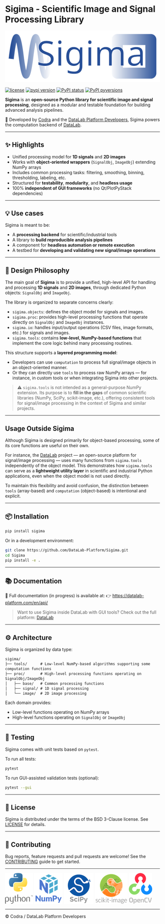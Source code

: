 # Sigima - Scientific Image and Signal Processing Library

![Sigima](https://raw.githubusercontent.com/DataLab-Platform/Sigima/main/doc/images/Sigima-Banner.svg)

[![license](https://img.shields.io/pypi/l/sigima.svg)](./LICENSE)
[![pypi version](https://img.shields.io/pypi/v/sigima.svg)](https://pypi.org/project/sigima/)
[![PyPI status](https://img.shields.io/pypi/status/sigima.svg)](https://github.com/DataLab-Platform/Sigima)
[![PyPI pyversions](https://img.shields.io/pypi/pyversions/sigima.svg)](https://pypi.org/project/sigima/)

**Sigima** is an **open-source Python library for scientific image and signal processing**,
designed as a modular and testable foundation for building advanced analysis pipelines.

🔬 Developed by [Codra](https://codra.net/) and the [DataLab Platform Developers](https://github.com/DataLab-Platform), Sigima powers the computation backend of [DataLab](https://datalab-platform.com/).

---

## ✨ Highlights

- Unified processing model for **1D signals** and **2D images**
- Works with **object-oriented wrappers** (`SignalObj`, `ImageObj`) extending NumPy arrays
- Includes common processing tasks: filtering, smoothing, binning, thresholding, labeling, etc.
- Structured for **testability**, **modularity**, and **headless usage**
- 100% **independent of GUI frameworks** (no Qt/PlotPyStack dependencies)

---

## 💡 Use cases

Sigima is meant to be:

- A **processing backend** for scientific/industrial tools
- A library to **build reproducible analysis pipelines**
- A component for **headless automation or remote execution**
- A testbed for **developing and validating new signal/image operations**

---

## 📖 Design Philosophy

The main goal of **Sigima** is to provide a unified, high-level API for handling and processing **1D signals** and **2D images**, through dedicated Python objects: `SignalObj` and `ImageObj`.

The library is organized to separate concerns clearly:

- `sigima.objects`: defines the object model for signals and images.
- `sigima.proc`: provides high-level processing functions that operate directly on `SignalObj` and `ImageObj` instances.
- `sigima.io`: handles input/output operations (CSV files, image formats, etc.) for signals and images.
- `sigima.tools`: contains **low-level, NumPy-based functions** that implement the core logic behind many processing routines.

This structure supports a **layered programming model**:

- Developers can use `computation` to process full signal/image objects in an object-oriented manner.
- Or they can directly use `tools` to process raw NumPy arrays — for instance, in custom tools or when integrating Sigima into other projects.

> ⚠️ `sigima.tools` is not intended as a general-purpose NumPy extension. Its purpose is to **fill in the gaps** of common scientific libraries (NumPy, SciPy, scikit-image, etc.), offering consistent tools for signal/image processing in the context of Sigima and similar projects.

---

## Usage Outside Sigima

Although Sigima is designed primarily for object-based processing, some of its core functions are useful on their own.

For instance, the [DataLab](https://datalab-platform.com) project — an open-source platform for signal/image processing — uses many functions from `sigima.tools` independently of the object model. This demonstrates how `sigima.tools` can serve as a **lightweight utility layer** in scientific and industrial Python applications, even when the object model is not used directly.

To maintain this flexibility and avoid confusion, the distinction between `tools` (array-based) and `computation` (object-based) is intentional and explicit.

---

## 📦 Installation

```bash
pip install sigima
```

Or in a development environment:

```bash
git clone https://github.com/DataLab-Platform/Sigima.git
cd Sigima
pip install -e .
```

---

## 📚 Documentation

📖 Full documentation (in progress) is available at:
👉 <https://datalab-platform.com/en/api/>

> Want to use Sigima inside DataLab with GUI tools?
> Check out the full platform: [DataLab](https://datalab-platform.com/)

---

## ⚙️ Architecture

Sigima is organized by data type:

```text
sigima/
├── tools/      # Low-level NumPy-based algorithms supporting some computation functions
├── proc/       # High-level processing functions operating on SignalObj/ImageObj
│   ├── base/   # Common processing functions
│   ├── signal/ # 1D signal processing
│   └── image/  # 2D image processing
```

Each domain provides:

- Low-level functions operating on NumPy arrays
- High-level functions operating on `SignalObj` or `ImageObj`

---

## 🧪 Testing

Sigima comes with unit tests based on `pytest`.

To run all tests:

```bash
pytest
```

To run GUI-assisted validation tests (optional):

```bash
pytest --gui
```

---

## 🧠 License

Sigima is distributed under the terms of the BSD 3-Clause license.
See [LICENSE](./LICENSE) for details.

---

## 🤝 Contributing

Bug reports, feature requests and pull requests are welcome!
See the [CONTRIBUTING](https://datalab-platform.com/en/contributing) guide to get started.

---

![Python](https://raw.githubusercontent.com/DataLab-Platform/DataLab/main/doc/images/logos/Python.png)
![NumPy](https://raw.githubusercontent.com/DataLab-Platform/DataLab/main/doc/images/logos/NumPy.png)
![SciPy](https://raw.githubusercontent.com/DataLab-Platform/DataLab/main/doc/images/logos/SciPy.png)
![scikit-image](https://raw.githubusercontent.com/DataLab-Platform/DataLab/main/doc/images/logos/scikit-image.png)
![OpenCV](https://raw.githubusercontent.com/DataLab-Platform/DataLab/main/doc/images/logos/OpenCV.png)

---

© Codra / DataLab Platform Developers
